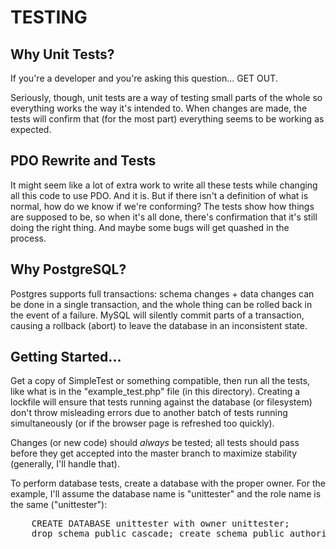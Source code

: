 TESTING
==========


Why Unit Tests?
--------

If you're a developer and you're asking this question... GET OUT.

Seriously, though, unit tests are a way of testing small parts of the whole so 
everything works the way it's intended to.  When changes are made, the tests 
will confirm that (for the most part) everything seems to be working as 
expected.

PDO Rewrite and Tests
-------

It might seem like a lot of extra work to write all these tests while changing 
all this code to use PDO.  And it is.  But if there isn't a definition of what 
is normal, how do we know if we're conforming?  The tests show how things are 
supposed to be, so when it's all done, there's confirmation that it's still 
doing the right thing.  And maybe some bugs will get quashed in the process.

Why PostgreSQL?
-------

Postgres supports full transactions: schema changes + data changes can be done 
in a single transaction, and the whole thing can be rolled back in the event of 
a failure.  MySQL will silently commit parts of a transaction, causing a 
rollback (abort) to leave the database in an inconsistent state.

Getting Started...
-------

Get a copy of SimpleTest or something compatible, then run all the tests, like 
what is in the "example_test.php" file (in this directory).  Creating a lockfile 
will ensure that tests running against the database (or filesystem) don't throw 
misleading errors due to another batch of tests running simultaneously (or if 
the browser page is refreshed too quickly).

Changes (or new code) should *always* be tested; all tests should pass before 
they get accepted into the master branch to maximize stability (generally, I'll 
handle that).

To perform database tests, create a database with the proper owner.  For the 
example, I'll assume the database name is "unittester" and the role name is the 
same ("unittester"):
<pre>
	CREATE DATABASE unittester with owner unittester;
	drop schema public cascade; create schema public authorization unittester;
</pre>